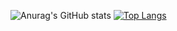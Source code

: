 ![Anurag's GitHub stats](https://github-readme-stats.vercel.app/api?username=leston-64code&theme=shades-of-purple&show_icons=true)
[![Top Langs](https://github-readme-stats.vercel.app/api/top-langs/?username=anuraghazra)](https://github.com/anuraghazra/github-readme-stats)

